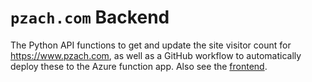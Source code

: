 # `pzach.com` Backend

The Python API functions to get and update the site visitor count for <https://www.pzach.com>, as well as a GitHub workflow to automatically deploy these to the Azure function app. Also see the [frontend](https://github.com/p-zach/pzachcom-frontend).